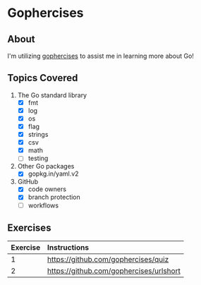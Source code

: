 # Gophercises

## About

I'm utilizing [gophercises](https://github.com/gophercises) to assist me in learning more about Go!

## Topics Covered

1. The Go standard library
    - [x] fmt
    - [x] log
    - [x] os
    - [x] flag
    - [x] strings
    - [x] csv
    - [x] math
    - [ ] testing
1. Other Go packages
    - [x] gopkg.in/yaml.v2
1. GitHub
    - [x] code owners
    - [x] branch protection
    - [ ] workflows

## Exercises

| Exercise | Instructions |
| :--- | :---  |
| 1 | https://github.com/gophercises/quiz |
| 2 | https://github.com/gophercises/urlshort |
